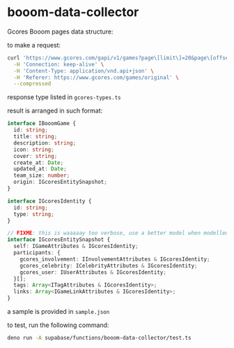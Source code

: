 # booom-data-collector

Gcores Booom pages data structure:

to make a request:

```bash
curl 'https://www.gcores.com/gapi/v1/games?page\[limit\]=20&page\[offset\]=0&sort=-content-updated-at&include=tags&filter\[is-original\]=1&filter\[revised\]=1&meta\[tags\]=%2C&meta\[games\]=%2C' \
  -H 'Connection: keep-alive' \
  -H 'Content-Type: application/vnd.api+json' \
  -H 'Referer: https://www.gcores.com/games/original' \
  --compressed
```

response type listed in `gcores-types.ts`

result is arranged in such format:

```typescript
interface IBooomGame {
  id: string;
  title: string;
  description: string;
  icon: string;
  cover: string;
  create_at: Date;
  updated_at: Date;
  team_size: number;
  origin: IGcoresEntitySnapshot;
}

interface IGcoresIdentity {
  id: string;
  type: string;
}

// FIXME: this is waaaaay too verbose, use a better model when modelled
interface IGcoresEntitySnapshot {
  self: IGameAttributes & IGcoresIdentity;
  participants: {
    gcores_involvement: IInvolvementAttributes & IGcoresIdentity;
    gcores_celebrity: ICelebrityAttributes & IGcoresIdentity;
    gcores_user: IUserAttributes & IGcoresIdentity;
  }[];
  tags: Array<ITagAttributes & IGcoresIdentity>;
  links: Array<IGameLinkAttributes & IGcoresIdentity>;
}
```

a sample is provided in `sample.json`

to test, run the following command:

```bash
deno run -A supabase/functions/booom-data-collector/test.ts
```
